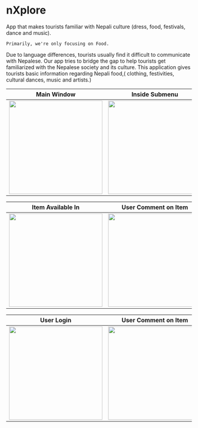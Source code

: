 # nXplore
App that makes tourists familiar with Nepali culture (dress, food, festivals, dance and music).

    Primarily, we're only focusing on Food.
  
Due to language differences, tourists usually find it difficult to communicate with Nepalese. Our app tries to bridge the gap to help tourists get familiarized with the Nepalese society and its culture. This application gives tourists basic information regarding Nepali food,( clothing, festivities, cultural dances, music and artists.)


 Main Window               |  Inside Submenu           | Inside Item View
:-------------------------:|:-------------------------:|:-------------------------:
<img src="https://github.com/codeezer/nXplore/blob/master/graphics/frame-070.jpg" width="253">  |  <img src="https://github.com/codeezer/nXplore/blob/master/graphics/frame-099.jpg" width="253"> | <img src="https://github.com/codeezer/nXplore/blob/master/graphics/frame-143.jpg" width="253">

 Item Available In         |  User Comment on Item     | Menu Drawer
:-------------------------:|:-------------------------:|:-------------------------:
<img src="https://github.com/codeezer/nXplore/blob/master/graphics/frame-173.jpg" width="253">  |  <img src="https://github.com/codeezer/nXplore/blob/master/graphics/frame-198.jpg" width="253"> | <img src="https://github.com/codeezer/nXplore/blob/master/graphics/frame-229.jpg" width="253">


 User Login                |  User Comment on Item     | Glossary(DICT.)
:-------------------------:|:-------------------------:|:-------------------------:
<img src="https://github.com/codeezer/nXplore/blob/master/graphics/frame-285.jpg" width="253">  |  <img src="https://github.com/codeezer/nXplore/blob/master/graphics/frame-501.jpg" width="253"> | <img src="https://github.com/codeezer/nXplore/blob/master/graphics/frame-607.jpg" width="253">

